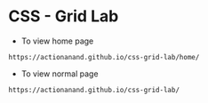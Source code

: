 # CSS - Grid Lab

* To view home page

```
https://actionanand.github.io/css-grid-lab/home/
```

* To view normal page

```
https://actionanand.github.io/css-grid-lab/
```

